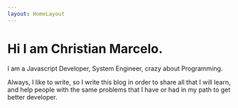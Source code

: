 ```yaml
---
layout: HomeLayout
---
```

# Hi I am Christian Marcelo.


I am a Javascript Developer, System Engineer, crazy about Programming.

Always, I like to write, so I write this blog in order to share all that I will learn, and help people with the same problems that I have or had in my path to get better developer. 

<BlogIndex language="en" />

<Topics />